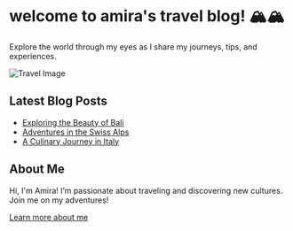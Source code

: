 # welcome to amira's travel blog! 🏔️🏔

Explore the world through my eyes as I share my journeys, tips, and experiences.

![Travel Image](https://via.placeholder.com/800x300 "Travel Adventures")

## Latest Blog Posts

- [Exploring the Beauty of Bali](bali.md)
- [Adventures in the Swiss Alps](swiss-alps.md)
- [A Culinary Journey in Italy](italy.md)

## About Me

Hi, I'm Amira! I’m passionate about traveling and discovering new cultures. Join me on my adventures!

[Learn more about me](about.md)

